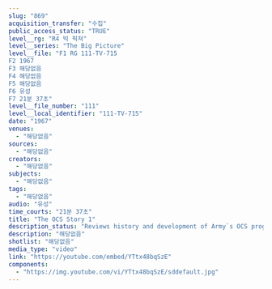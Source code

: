 ```yaml
---
slug: "869"
acquisition_transfer: "수집"
public_access_status: "TRUE"
level__rg: "R4 빅 픽쳐"
level__series: "The Big Picture"
level__file: "F1 RG 111-TV-715
F2 1967
F3 해당없음
F4 해당없음
F5 해당없음
F6 유성
F7 21분 37초"
level__file_number: "111"
level__local_identifier: "111-TV-715"
date: "1967"
venues: 
  - "해당없음"
sources: 
  - "해당없음"
creators: 
  - "해당없음"
subjects: 
  - "해당없음"
tags: 
  - "해당없음"
audio: "유성"
time_courts: "21분 37초"
title: "The OCS Story 1"
description_status: "Reviews history and development of Army`s OCS program since its inception in World War 1, and then follows one candidate through his training at the infantry OCS at FT Benning, Ga."
description: "해당없음"
shotlist: "해당없음"
media_type: "video"
link: "https://youtube.com/embed/YTtx48bqSzE"
components: 
  - "https://img.youtube.com/vi/YTtx48bqSzE/sddefault.jpg"
---
```

